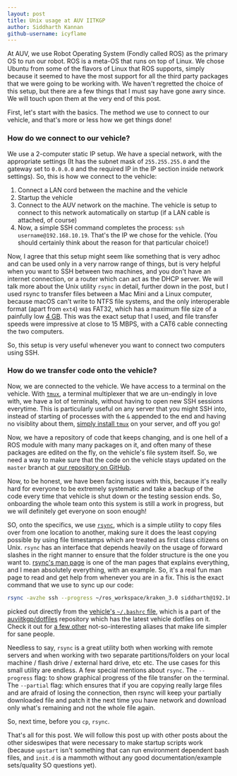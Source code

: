 ```yaml
---
layout: post
title: Unix usage at AUV IITKGP
author: Siddharth Kannan
github-username: icyflame
---
```


At AUV, we use Robot Operating System (Fondly called ROS) as the primary OS to run our robot. ROS is a meta-OS that runs on top of Linux. We chose Ubuntu from some of the flavors of Linux that ROS supports, simply because it seemed to have the most support for all the third party packages that we were going to be working with. We haven't regretted the choice of this setup, but there are a few things that I must say have gone awry since. We will touch upon them at the very end of this post.

First, let's start with the basics. The method we use to connect to our vehicle, and that's more or less how we get things done!

### How do we connect to our vehicle?

We use a 2-computer static IP setup. We have a special network, with the appropriate settings (It has the subnet mask of `255.255.255.0` and the gateway set to `0.0.0.0` and the required IP in the IP section inside network settings). So, this is how we connect to the vehicle:

1. Connect a LAN cord between the machine and the vehicle
2. Startup the vehicle
3. Connect to the AUV network on the machine. The vehicle is setup to connect to this network automatically on startup (if a LAN cable is attached, of course)
4. Now, a simple SSH command completes the process: `ssh username@192.168.10.19`. That's the IP we chose for the vehicle. (You should certainly think about the reason for that particular choice!)

Now, I agree that this setup might seem like something that is very adhoc and can be used only in a very narrow range of things, but is very helpful when you want to SSH between two machines, and you don't have an internet connection, or a router which can act as the DHCP server. We will talk more about the Unix utility `rsync` in detail, further down in the post, but I used rsync to transfer files between a Mac Mini and a Linux computer, because macOS can't write to NTFS file systems, and the only interoperable format (apart from `ext4`) was FAT32, which has a maximum file size of a painfully low [4 GB](https://answers.microsoft.com/en-us/windows/forum/windows_7-files/what-is-the-maximum-file-size-fat-fat32-ntfs-file/1663db6b-490e-4021-9e36-f7a6976ac0c0?auth=1). This was the exact setup that I used, and file transfer speeds were impressive at close to 15 MBPS, with a CAT6 cable connecting the two computers.

So, this setup is very useful whenever you want to connect two computers using SSH.

### How do we transfer code onto the vehicle?

Now, we are connected to the vehicle. We have access to a terminal on the vehicle. With [`tmux`](https://tmux.github.io/), a terminal multiplexer that we are un-endingly in love with, we have a lot of terminals, without having to open new SSH sessions everytime. This is particularly useful on any server that you might SSH into, instead of starting of processes with the `&` appended to the end and having no visiblity about them, [simply install `tmux`](https://github.com/icyflame/install-from-source-tmux-2-0) on your server, and off you go!

Now, we have a repository of code that keeps changing, and is one hell of a ROS module with many many packages on it, and often many of these packages are edited on the fly, on the vehicle's file system itself. So, we need a way to make sure that the code on the vehicle stays updated on the `master` branch at [our repository on GitHub](https://github.com/auviitkgp/kraken_3.0).

Now, to be honest, we have been facing issues with this, because it's really hard for everyone to be extremely systematic and take a backup of the code every time that vehicle is shut down or the testing session ends. So, onboarding the whole team onto this system is still a work in progress, but we will definitely get everyone on soon enough!

SO, onto the specifics, we use [`rsync`](https://en.wikipedia.org/wiki/Rsync), which is a simple utility to copy files over from one location to another, making sure it does the least copying possible by using file timestamps which are treated as first class citizens on Unix. `rsync` has an interface that depends heavily on the usage of forward slashes in the right manner to ensure that the folder structure is the one you want to. [rsync's man page](http://linux.die.net/man/1/rsync) is one of the man pages that explains everything, and I mean absolutely everything, with an example. So, it's a real fun man page to read and get help from whenever you are in a fix. This is the exact command that we use to sync up our code:

```sh
rsync -avzhe ssh --progress ~/ros_workspace/kraken_3.0 siddharth@192.168.10.11:~/kraken3`date +'%Y-%m-%d-%H-%M'`
```

picked out directly from the [vehicle's `~/.bashrc` file](https://github.com/auviitkgp/dotfiles/blob/d5037851c1d255c4a0f81720d61a37dafb6ca05b/bashrc#L153), which is a part of the [auviitkgp/dotfiles](https://github.com/auviitkgp/dotfiles) repository which has the latest vehicle dotfiles on it. Check it out for [a few other](https://github.com/auviitkgp/dotfiles/blob/d5037851c1d255c4a0f81720d61a37dafb6ca05b/bashrc#L94-L118) not-so-interesting aliases that make life simpler for sane people.

Needless to say, `rsync` is a great utility both when working with remote servers and when working with two separate partitions/folders on your local machine / flash drive / external hard drive, etc etc. The use cases for this small utility are endless. A few special mentions about `rsync`. The `--progress` flag: to show graphical progress of the file transfer on the terminal. The `--partial` flag: which ensures that if you are copying really large files and are afraid of losing the connection, then rsync will keep your partially downloaded file and patch it the next time you have network and download only what's remaining and not the whole file again.

So, next time, before you `cp`, `rsync`.

That's all for this post. We will follow this post up with other posts about the other sideswipes that were necessary to make startup scripts work (because `upstart` isn't something that can run environment dependent bash files, and `init.d` is a mammoth without any good documentation/example sets/quality SO questions yet).
